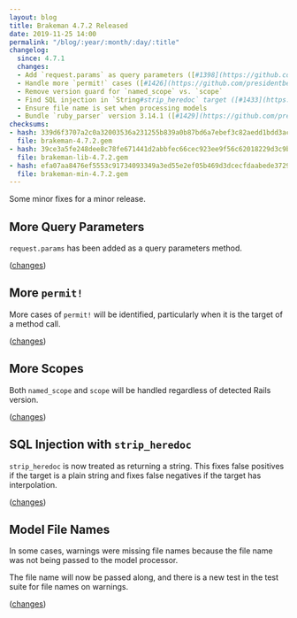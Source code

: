 ```yaml
---
layout: blog
title: Brakeman 4.7.2 Released
date: 2019-11-25 14:00
permalink: "/blog/:year/:month/:day/:title"
changelog:
  since: 4.7.1
  changes:
  - Add `request.params` as query parameters ([#1398](https://github.com/presidentbeef/brakeman/issues/1398))
  - Handle more `permit!` cases ([#1426](https://github.com/presidentbeef/brakeman/issues/1426))
  - Remove version guard for `named_scope` vs. `scope`
  - Find SQL injection in `String#strip_heredoc` target ([#1433](https://github.com/presidentbeef/brakeman/issues/1433))
  - Ensure file name is set when processing models
  - Bundle `ruby_parser` version 3.14.1 ([#1429](https://github.com/presidentbeef/brakeman/issues/1429))
checksums:
- hash: 339d6f3707a2c0a32003536a231255b839a0b87bd6a7ebef3c82aedd1bdd3ac8
  file: brakeman-4.7.2.gem
- hash: 39ce3a5fe248dee8c78fe671441d2abbfec66cec923ee9f56c62018229d3c9b0
  file: brakeman-lib-4.7.2.gem
- hash: efa07aa8476ef5553c91734093349a3ed55e2ef05b469d3dcecfdaabede37296
  file: brakeman-min-4.7.2.gem
---
```



Some minor fixes for a minor release.


## More Query Parameters 

`request.params` has been added as a query parameters method.

([changes](https://github.com/presidentbeef/brakeman/pull/1423))

## More `permit!`

More cases of `permit!` will be identified, particularly when it is the target of a method call.

([changes](https://github.com/presidentbeef/brakeman/pull/1427))

## More Scopes

Both `named_scope` and `scope` will be handled regardless of detected Rails version.

([changes](https://github.com/presidentbeef/brakeman/pull/1435))

## SQL Injection with `strip_heredoc`

`strip_heredoc` is now treated as returning a string.
This fixes false positives if the target is a plain string and fixes false negatives if the target has interpolation.

([changes](https://github.com/presidentbeef/brakeman/pull/1434))

## Model File Names

In some cases, warnings were missing file names because the file name was not being passed to the model processor.

The file name will now be passed along, and there is a new test in the test suite for file names on warnings.

([changes](https://github.com/presidentbeef/brakeman/pull/1431))


